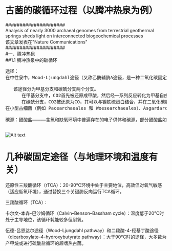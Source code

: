 # **古菌的碳循环过程（以腾冲热泉为例）**  

#####################  
Analysis of nearly 3000 archaeal genomes from terrestrial geothermal springs sheds light on interconnected biogeochemical processes  
该文章发表在"Nature Communications"  
#####################  
#一、腾冲热泉  
##1.1 腾冲热泉中的碳循环  
 <pre>
途径：  
在中性泉中，Wood-Ljungdahl途径（又称乙酰辅酶A途径，是一种二氧化碳固定途径）占主导地位，其中B26-1是贡献最大的古菌。  

   该途径分为甲基分支和碳酰分支两个分支。  
      在甲基分支中，CO2首先被还原成甲酸，然后经一系列反应转化为甲基自由基，其与四氢蝶呤辅酶结合。  
      在碳酰分支，CO2被还原为CO，其可以与镍铁硫蛋白结合，并在二氧化碳脱氢酶/乙酰辅酶A合成酶复合体（CODH/ACS）中与甲基分支的产物合成乙酰辅酶A。  
在小型古细菌（例如 Pacearchaeales 和 Woesearchaeales）、Asgardarchaeota 和 Thermoproteota中发现了另一种产乙酸途径，即磷酸乙酰转移酶 (pta)-乙酸激酶 (ack) 途径（被认为是细菌特异性途径，在古菌中分布广泛）。  

碳源：醋酸盐—————含氧和缺氧环境中普遍存在的电子供体和碳源，部分醋酸盐如部分氧化的硫化合物可能与其他元素循环有关。  
 </pre>

![Alt text](https://media.springernature.com/lw685/springer-static/image/art%3A10.1038%2Fs41467-024-48498-5/MediaObjects/41467_2024_48498_Fig3_HTML.png?)  


# **几种碳固定途径（与地理环境和温度有关）**

还原性三羧酸循环（rTCA）：20-90℃环境中处于主要地位，高效但对氧气敏感（适应低氧环境），通过替换三个关键酶反向运行TCA循环。

三羧酸循环（TCA）：

卡尔文-本森-巴沙姆循环（Calvin–Benson–Bassham cycle）：温度低于20℃时处于主导地位，该循环耗能较多但耐氧。

伍德-吕恩达尔途径（Wood–Ljungdahl pathway）和二羧酸-4-羟基丁酸途径（dicarboxylate–4-hydroxybutyrate pathway）：大于90℃时的途径，大多数为产甲烷或进行硫酸盐循环的超嗜热古菌。
